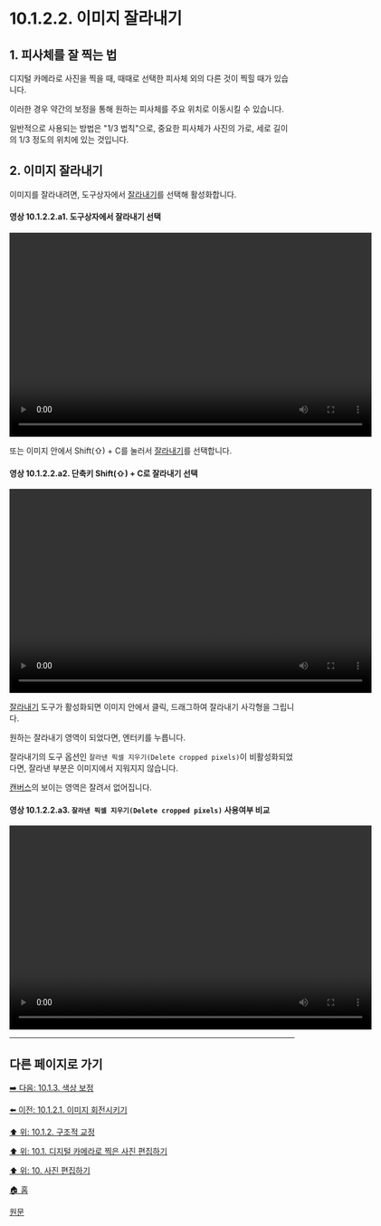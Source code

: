 # 10.1.2.2. 이미지 잘라내기
## 1. 피사체를 잘 찍는 법
디지털 카메라로 사진을 찍을 때, 때때로 선택한 피사체 외의 다른 것이 찍힐 때가 있습니다. 

이러한 경우 약간의 보정을 통해 원하는 피사체를 주요 위치로 이동시킬 수 있습니다. 

일반적으로 사용되는 방법은 "1/3 법칙"으로, 중요한 피사체가 사진의 가로, 세로 길이의 1/3 정도의 위치에 있는 것입니다.

## 2. 이미지 잘라내기
이미지를 잘라내려면, 도구상자에서 [잘라내기](./14-04-04-00-crop.md)를 선택해 활성화합니다. 

#### 영상 10.1.2.2.a1. 도구상자에서 잘라내기 선택
<video controls="controls" width="640" height="360" src="https://github.com/wonder13662/gimp/assets/15767104/db06a431-b124-4326-9f74-cb28dadebe11"></video>

또는 이미지 안에서 Shift(⇧) + C를 눌러서 [잘라내기](./14-04-04-00-crop.md)를 선택합니다.

#### 영상 10.1.2.2.a2. 단축키 Shift(⇧) + C로 잘라내기 선택
<video controls="controls" width="640" height="360" src="https://github.com/wonder13662/gimp/assets/15767104/5e8906df-6e39-4a9d-9af1-59665b346255"></video>

[잘라내기](./14-04-04-00-crop.md) 도구가 활성화되면 이미지 안에서 클릭, 드래그하여 잘라내기 사각형을 그립니다. 

원하는 잘라내기 영역이 되었다면, 엔터키를 누릅니다.

잘라내기의 도구 옵션인 `잘라낸 픽셀 지우기(Delete cropped pixels)`이 비활성화되었다면, 잘라낸 부분은 이미지에서 지워지지 않습니다. 

[캔버스](./19-glossaryx-canvas.md)의 보이는 영역은 잘려서 없어집니다.

#### 영상 10.1.2.2.a3. `잘라낸 픽셀 지우기(Delete cropped pixels)` 사용여부 비교
<video controls="controls" width="640" height="360" src="https://github.com/wonder13662/gimp/assets/15767104/9400d3fb-45e5-4332-8b9d-f4ce9e920035"></video>

***

## 다른 페이지로 가기

[➡️ 다음: 10.1.3. 색상 보정](./10-01-03-00-improving_colors.md)

[⬅️ 이전: 10.1.2.1. 이미지 회전시키기](./10-01-02-01-rotating_an_image.md)

[⬆️ 위: 10.1.2. 구조적 교정](./10-01-02-00-improving_composition.md)

[⬆️ 위: 10.1. 디지털 카메라로 찍은 사진 편집하기](./10-01-00-working-with-digital-camera-photos.md)

[⬆️ 위: 10. 사진 편집하기](./10-00-enhancing-photographs.md)

[🏠 홈](./00-home.md)

[원문](https://docs.gimp.org/2.10/ko/gimp-imaging-photos.html#gimp-using-photography-improving)
